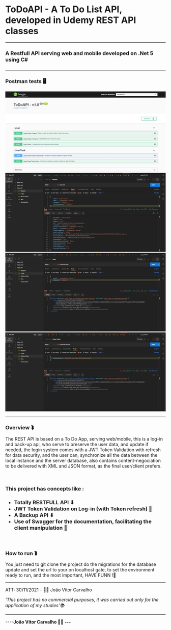 # ToDoAPI - A To Do List API, developed in Udemy REST API classes
<hr>
<h3>A Restfull API serving web and mobile developed on .Net 5 using C#<h3>
<hr>
<h3>Postman tests 🖥️</h3>
<img src="readme-imgs/swagger.jpg"></img>
<br>
<img src="readme-imgs/register.jpg"></img>
<br>
<img src="readme-imgs/login.jpg"></img>
<br>
<img src="readme-imgs/refresh.jpg"></img>
<br>
<hr>
<h3>Overview ⮯</h3>
<p>The REST API is based on a To Do App, serving web/mobile, this is a log-in and back-up api, who serve to preserve the user data, and update if needed, the login system comes with a JWT Token Validation with refresh for data security, and the user can, synchronize all the data between the local instance and the server database, also contains content-negociation to be delivered with XML and JSON format, as the final user/client prefers.</p>
<br>
<h3>This project has concepts like :<h3>
<ul>
  <li>Totally RESTFULL API ⬇</li>
  <li>JWT Token Validation on Log-in (with Token refresh) 🔧</li>
  <li>A Backup API ⬇</li>
  <li>Use of Swagger for the documentation, facilitating the client manipulation 🔧</li>
</ul>
<br>
<h3>How to run ⮯</h3>
<p>You just need to git clone the project do the migrations for the 
  database update and set the url to your on localhost gate, to set the environment ready to run, and the most important, HAVE FUNN !🧑<p>
<hr>
<p>ATT: 30/11/2021 - 👨‍💻 João Vítor Carvalho</p>
<em>'This project has no commercial purposes, it was carried out only for the application of my studies'📚</em>
<hr>
<strong>----João Vítor Carvalho 👨‍💻 ---</strong>
